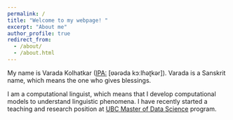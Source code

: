 ```yaml
---
permalink: /
title: "Welcome to my webpage! "
excerpt: "About me"
author_profile: true
redirect_from:
  - /about/
  - /about.html
---
```


My name is Varada Kolhatkar ([IPA:](https://en.wikipedia.org/wiki/International_Phonetic_Alphabet) [ʋəɾəda kɔːlɦəʈkər]). Varada is a Sanskrit name, which means the one who gives blessings.

I am a computational linguist, which means that I develop computational models to understand linguistic phenomena. I have recently started a teaching and research position at [UBC Master of Data Science](https://masterdatascience.ubc.ca/why-ubc/leadership) program.
